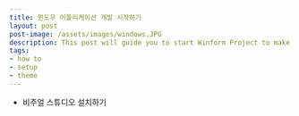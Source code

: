 ```yaml
---
title: 윈도우 어플리케이션 개발 시작하기
layout: post
post-image: /assets/images/windows.JPG
description: This post will guide you to start Winform Project to make an application on Windows.
tags:
- how to
- setup
- theme
---
```


- 비주얼 스튜디오 설치하기